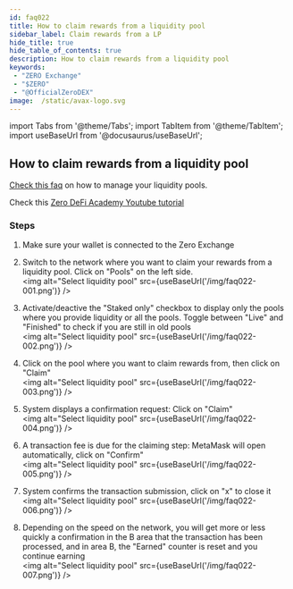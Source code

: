 ```yaml
---
id: faq022
title: How to claim rewards from a liquidity pool
sidebar_label: Claim rewards from a LP
hide_title: true
hide_table_of_contents: true
description: How to claim rewards from a liquidity pool
keywords:
 - "ZERO Exchange"
 - "$ZERO"
 - "@OfficialZeroDEX"
image:  /static/avax-logo.svg
---
```


import Tabs from '@theme/Tabs';
import TabItem from '@theme/TabItem';
import useBaseUrl from '@docusaurus/useBaseUrl';

## How to claim rewards from a liquidity pool

[Check this faq](faq009.md) on how to manage your liquidity pools.

Check this [Zero DeFi Academy Youtube tutorial](https://www.youtube.com/watch?v=ONvbpnP1lxc&list=PLUrP9cz-3kCcVv7lYgtnNoNmKsFxfyCHb&index=2)


### Steps

1. Make sure your wallet is connected to the Zero Exchange 

1. Switch to the network where you want to claim your rewards from a liquidity pool. Click on "Pools" on the left side.   
<img alt="Select liquidity pool" src={useBaseUrl('/img/faq022-001.png')} />

1. Activate/deactive the "Staked only" checkbox to display only the pools where you provide liquidity or all the pools.  Toggle between "Live" and "Finished" to check if you are still in old pools  
<img alt="Select liquidity pool" src={useBaseUrl('/img/faq022-002.png')} />

1. Click on the pool where you want to claim rewards from, then click on "Claim"  
<img alt="Select liquidity pool" src={useBaseUrl('/img/faq022-003.png')} />

1. System displays a confirmation request: Click on "Claim"  
<img alt="Select liquidity pool" src={useBaseUrl('/img/faq022-004.png')} />

1. A transaction fee is due for the claiming step: MetaMask will open automatically, click on "Confirm"  
<img alt="Select liquidity pool" src={useBaseUrl('/img/faq022-005.png')} />

1. System confirms the transaction submission, click on "x" to close it  
<img alt="Select liquidity pool" src={useBaseUrl('/img/faq022-006.png')} />

1. Depending on the speed on the network, you will get more or less quickly a confirmation in the B area that the transaction has been processed, and in area B, the "Earned" counter is reset and you continue earning  
<img alt="Select liquidity pool" src={useBaseUrl('/img/faq022-007.png')} />
